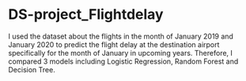 # DS-project_Flightdelay
I used the dataset about the flights in the month of January 2019 and January 2020 to predict the flight delay at the destination airport specifically for the month of January in upcoming years. Therefore, I compared 3 models including Logistic Regression, Random Forest and Decision Tree.
